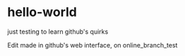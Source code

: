 # hello-world
just testing to learn github's quirks

Edit made in github's web interface, on online_branch_test

